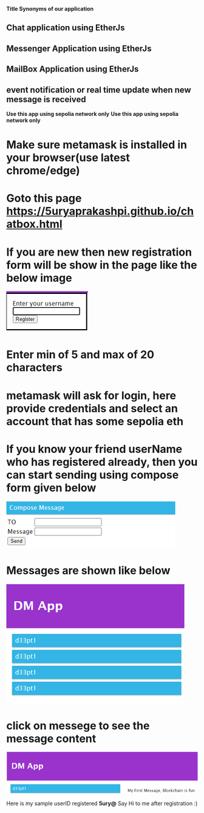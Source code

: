 **Title Synonyms of our application**
## Chat application using EtherJs
## Messenger Application using EtherJs
## MailBox Application using EtherJs
## event notification or real time update when new message is received

**Use this app using sepolia network only**
**Use this app using sepolia network only**
# Make sure metamask is installed in your browser(use latest chrome/edge)
# Goto this page https://5uryaprakashpi.github.io/chatbox.html
# If you are new then new registration form will be show in the page like the below image
![alt](https://github.com/5uryaprakashPi/5uryaprakashPi.github.io/blob/main/register.png)
# Enter min of 5 and max of 20 characters
# metamask will ask for login, here provide credentials and select an account that has some sepolia eth
# If you know your friend userName who has registered already, then you can start sending using compose form given below
![alt](https://github.com/5uryaprakashPi/5uryaprakashPi.github.io/blob/main/compose.png)
# Messages are shown like below
![alt](https://github.com/5uryaprakashPi/5uryaprakashPi.github.io/blob/main/messeges.png)
# click on messege to see the message content
![alt](https://github.com/5uryaprakashPi/5uryaprakashPi.github.io/blob/main/clickToSeeMessage.png)


Here is my sample userID registered **5ury@** Say Hi to me after registration :)
